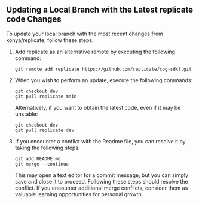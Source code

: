 ## Updating a Local Branch with the Latest replicate code Changes

To update your local branch with the most recent changes from kohya/replicate, follow these steps:

1. Add replicate as an alternative remote by executing the following command:

   ```
   git remote add replicate https://github.com/replicate/cog-sdxl.git
   ```

2. When you wish to perform an update, execute the following commands:

   ```
   git checkout dev
   git pull replicate main
   ```

   Alternatively, if you want to obtain the latest code, even if it may be unstable:

   ```
   git checkout dev
   git pull replicate dev
   ```

3. If you encounter a conflict with the Readme file, you can resolve it by taking the following steps:

   ```
   git add README.md
   git merge --continue
   ```

   This may open a text editor for a commit message, but you can simply save and close it to proceed. Following these steps should resolve the conflict. If you encounter additional merge conflicts, consider them as valuable learning opportunities for personal growth.
